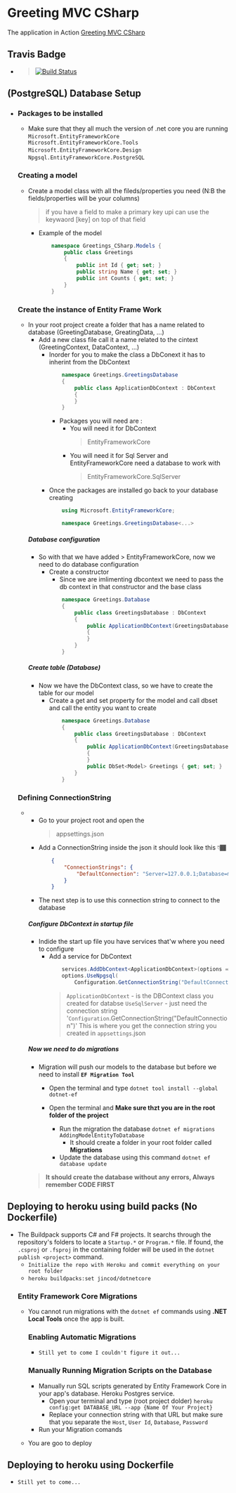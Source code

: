 # Greeting MVC CSharp
The application in Action [Greeting MVC CSharp](https://grettingappcsharp.herokuapp.com/)

## Travis Badge
- 
    > [![Build Status](https://app.travis-ci.com/mxaba/Greetings_CSharp.svg?branch=master)](https://app.travis-ci.com/mxaba/Greetings_CSharp)

## (PostgreSQL) Database Setup
-   
    ### Packages to be installed
    - Make sure that they all much the version of .net core you are running 
        ``` Microsoft.EntityFrameworkCore ```
        ```  Microsoft.EntityFrameworkCore.Tools```
        ``` Microsoft.EntityFrameworkCore.Design ```
        ``` Npgsql.EntityFrameworkCore.PostgreSQL ```

    ### Creating a model
    - Create a model class with all the fileds/properties you need (N:B the fields/properties will be your columns)
        > if you have a field to make a primary key upi can use the keywaord [key] on top of that field
        - Example of the model
            ```C#
                namespace Greetings_CSharp.Models {
                    public class Greetings
                    {
                        public int Id { get; set; }
                        public string Name { get; set; }
                        public int Counts { get; set; }
                    }
                }
            ```

    ### Create the instance of Entity Frame Work
    - In your root project create a folder that has a name related to database (GreetingDatabase, GreatingData, ...)        
        - Add a new class file call it a name related to the cintext (GreetingContext, DataContext, ...)
            - Inorder for you to make the class a DbConext it has to inherint from the DbContext
                ```C#
                    namespace Greetings.GreetingsDatabase
                    {
                        public class ApplicationDbContext : DbContext
                        {
                        }
                    }
                ```
                - Packages you will need are :
                    - You will need it for DbContext
                        > EntityFrameworkCore
                    - You will need it for Sql Server and EntityFrameworkCore need a database to work with
                        > EntityFrameworkCore.SqlServer
            - Once the packages are installed go back to your database creating
                ```C#
                    using Microsoft.EntityFrameworkCore;

                    namespace Greetings.GreetingsDatabase<...>
                ```
        ##### Database configuration
        - So with that we have added > EntityFrameworkCore, now we need to do database configuration
            - Create a constructor
                - Since we are imlimenting dbcontext we need to pass the db context in that constructor and the base class
                ```C#
                    namespace Greetings.Database
                    {
                        public class GreetingsDatabase : DbContext
                        {
                            public ApplicationDbContext(GreetingsDatabase<GreetingsDatabase> options) : base(options)
                            {
                            }
                        }
                    }
                ```
        ##### Create table (Database)
        - Now we have the DbContext class, so we have to create the table for our model
            - Create a get and set property for the model and call dbset and call the entity you want to create
                ```C#
                    namespace Greetings.Database
                    {
                        public class GreetingsDatabase : DbContext
                        {
                            public ApplicationDbContext(GreetingsDatabase<GreetingsDatabase> options) : base(options)
                            {
                            }
                            public DbSet<Model> Greetings { get; set; }
                        }
                    }
                ```
        
    ### Defining ConnectionString
    - 
        - Go to your project root and open the
            > appsettings.json
        - Add  a ConnectionString inside the json it should look like this 👇🏾
            ```JSON
                {
                    "ConnectionStrings": {
                        "DefaultConnection": "Server=127.0.0.1;Database=myDataBase;Port:5432;User Id=myUsername; Password=myPassword;;"
                    }
                }
            ```
        - The next step is to use this connection string to connect to the database
        ##### Configure DbContext in startup file
        - Indide the start up file you have services that'w where you need to configure
            - Add a service for DbContext
                ```C#
                    services.AddDbContext<ApplicationDbContext>(options =>
                    options.UseNpgsql(
                        Configuration.GetConnectionString("DefaultConnection")));
                ```
                > `ApplicationDbContext` - is the DBContext class you created for databse
                > `UseSqlServer` - just need the connection string
                > '`Configuration`.GetConnectionString("DefaultConnection")' This is where you get the connection string you created in `appsettings`.json
        
        ##### Now we need to do migrations
        - Migration will push our models to the database but before we need to install <b>`EF Migration Tool`</b>
            - Open the terminal and type
                ``` dotnet tool install --global dotnet-ef ```

            - Open the terminal and <b>Make sure thzt you are in the root folder of the project</b>
                - Run the migration the database
                    ``` dotnet ef migrations AddingModelEntityToDatabase ```
                    - It should create a folder in your root folder called <b>Migrations</b>
                - Update the database  using this command
                ``` dotnet ef database update ```

        > <b>It should create the database without any errors, Always remember CODE FIRST</b>   

## Deploying to heroku using build packs (No Dockerfile)
- The Buildpack supports C# and F# projects. It searchs through the repository's folders to locate a `Startup.*` or `Program.*` file. If found, the `.csproj` or `.fsproj` in the containing folder will be used in the `dotnet publish <project>` command.
    - `Initialize the repo with Heroku and commit everything on your root folder`
    - ``` heroku buildpacks:set jincod/dotnetcore ```
    ### Entity Framework Core Migrations
    - You cannot run migrations with the `dotnet ef` commands using **.NET Local Tools** once the app is built.
        ### Enabling Automatic Migrations
        - `Still yet to come I couldn't figure it out...`
        
        ### Manually Running Migration Scripts on the Database
        -  Manually run SQL scripts generated by Entity Framework Core in your app's database. Heroku Postgres service.
            - Open your terminal and type (root project dolder)
                `heroku config:get DATABASE_URL --app {Name Of Your Project}`
            - Replace your connection string with that URL but make sure that you separate the `Host`, `User Id`, `Database`, `Password`
        - Run your Migration comands
    - You are goo to deploy

## Deploying to heroku using Dockerfile
- `Still yet to come...`

